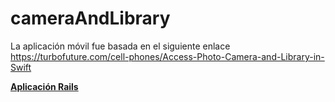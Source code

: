 # cameraAndLibrary

La aplicación móvil fue basada en el siguiente enlace <br/>
https://turbofuture.com/cell-phones/Access-Photo-Camera-and-Library-in-Swift


<a href="https://github.com/Ookami16/saveImage.git"> <strong> Aplicación Rails </strong></a>
  
